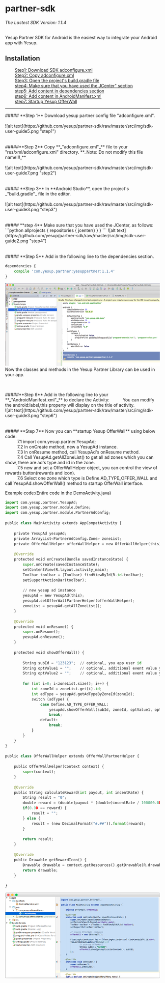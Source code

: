 # partner-sdk
###### The Lastest SDK Version: 1.1.4
Yesup Partner SDK for Android is the easiest way to integrate your Android app with Yesup.
## Installation
&nbsp;&nbsp;&nbsp;&nbsp;&nbsp;&nbsp;&nbsp;&nbsp;[Step1: Download SDK adconfigure.xml](#step1)<br/>
&nbsp;&nbsp;&nbsp;&nbsp;&nbsp;&nbsp;&nbsp;&nbsp;[Step2: Copy adconfigure.xml](#step2)<br/>
&nbsp;&nbsp;&nbsp;&nbsp;&nbsp;&nbsp;&nbsp;&nbsp;[Step3: Open the project's build.gradle file](#step3)<br/>
&nbsp;&nbsp;&nbsp;&nbsp;&nbsp;&nbsp;&nbsp;&nbsp;[step4: Make sure that you have used the JCenter" section](#step4)<br/>
&nbsp;&nbsp;&nbsp;&nbsp;&nbsp;&nbsp;&nbsp;&nbsp;[step5: Add content in dependencies section](#step5)<br/>
&nbsp;&nbsp;&nbsp;&nbsp;&nbsp;&nbsp;&nbsp;&nbsp;[step6: Add content in AndroidManifest.xml](#step6)<br/>
&nbsp;&nbsp;&nbsp;&nbsp;&nbsp;&nbsp;&nbsp;&nbsp;[step7: Startup Yesup OfferWall](#step7)<br/>
<hr/>

<div id="step1"></div>
##### **Step 1** Download yesup partner config file "adconfigure.xml".<br/><br/>
![alt text](https://github.com/yesup/partner-sdk/raw/master/src/img/sdk-user-guide5.png "step1")<br/><br/><br/>

<div id="step2"></div>
#####**Step 2** Copy **_"adconfigure.xml"_** file to your "res/xml/adconfigure.xml" directory.
**_Note: Do not modify this file name!!!_**<br/><br/>
![alt text](https://github.com/yesup/partner-sdk/raw/master/src/img/sdk-user-guide7.png "step2")<br/><br/><br/>

<div id="step3"></div>
##### **Step 3** In **Android Studio**, open the project's _"build.gradle"_ file in the editor.<br/><br/>
![alt text](https://github.com/yesup/partner-sdk/raw/master/src/img/sdk-user-guide3.png "step3")<br/><br/><br/>

<div id="step4"></div>
##### **step 4** Make sure that you have used the JCenter, as follows:
```python
allprojects {
    repositories {
        jcenter()
    }
}
```
![alt text](https://github.com/yesup/partner-sdk/raw/master/src/img/sdk-user-guide2.png "step4")<br/><br/><br/>
<div id="step5"></div>
##### **Step 5** Add in the following line to the dependencies section.

```python
dependencies {
    compile 'com.yesup.partner:yesuppartner:1.1.4'
}
```
![alt text](https://github.com/yesup/partner-sdk/raw/master/src/img/sdk-user-guide8.png "step5")<br/>
Now the classes and methods in the Yesup Partner Library can be used in your app.<br/><br/><br/>

<div id="step6"></div>
#####**Step 6** Add in the following line to your **_"AndroidManifest.xml"_** to declare the Activity:
&nbsp;&nbsp;&nbsp;&nbsp;&nbsp;&nbsp;&nbsp;&nbsp;&nbsp;&nbsp;You can modify the android:label,this property will display on the title of activity.<br/>

<activity android:name="com.yesup.partner.OfferWallActivity" android:label="OfferWall" />
![alt text](https://github.com/yesup/partner-sdk/raw/master/src/img/sdk-user-guide3.png "step6")<br/><br/><br/>

<div id="step7"></div>
##### **Step 7** Now you can **startup Yesup OfferWall** using below code:<br/>
&nbsp;&nbsp;&nbsp;&nbsp;&nbsp;&nbsp;&nbsp;&nbsp;&nbsp;&nbsp;7.1 import com.yesup.partner.YesupAd;<br/>
&nbsp;&nbsp;&nbsp;&nbsp;&nbsp;&nbsp;&nbsp;&nbsp;&nbsp;&nbsp;7.2 In onCreate method, new a YesupAd instance.<br/>
&nbsp;&nbsp;&nbsp;&nbsp;&nbsp;&nbsp;&nbsp;&nbsp;&nbsp;&nbsp;7.3 In onResume method, call YesupAd's onResume method.<br/>
&nbsp;&nbsp;&nbsp;&nbsp;&nbsp;&nbsp;&nbsp;&nbsp;&nbsp;&nbsp;7.4 Call YesupAd.getAllZoneList() to get all ad zones which you can show, there are ad's type and id in the zone.<br/>
&nbsp;&nbsp;&nbsp;&nbsp;&nbsp;&nbsp;&nbsp;&nbsp;&nbsp;&nbsp;7.5 new and set a OfferWallHelper object, you can control the view of rewards button(rewards and icon).<br/>
&nbsp;&nbsp;&nbsp;&nbsp;&nbsp;&nbsp;&nbsp;&nbsp;&nbsp;&nbsp;7.6 Select one zone which type is Define.AD_TYPE_OFFER_WALL and call YesupAd.showOfferWall() method to startup OfferWall interface.<br/>

Example code:(Entire code in the DemoActivity.java)
```python
import com.yesup.partner.YesupAd;
import com.yesup.partner.module.Define;
import com.yesup.partner.module.PartnerAdConfig;

public class MainActivity extends AppCompatActivity {

    private YesupAd yesupAd;
    private ArrayList<PartnerAdConfig.Zone> zoneList;
    private OfferWallHelper offerWallHelper = new OfferWallHelper(this);

    @Override
    protected void onCreate(Bundle savedInstanceState) {
        super.onCreate(savedInstanceState);
        setContentView(R.layout.activity_main);
        Toolbar toolbar = (Toolbar) findViewById(R.id.toolbar);
        setSupportActionBar(toolbar);

        // new yesup ad instance
        yesupAd = new YesupAd(this);
        yesupAd.setOfferWallPartnerHelper(offerWallHelper);
        zoneList = yesupAd.getAllZoneList();
    }

    @Override
    protected void onResume() {
        super.onResume();
        yesupAd.onResume();
    }

    protected void showOfferWall() {

        String subId = "123123";  // optional, you app user id
        String optValue1 = "";    // optional, additional event value you want to keep track
        String optValue2 = "";    // optional, additional event value you want to keep track

        for (int i=0; i<zoneList.size(); i++) {
            int zoneId = zoneList.get(i).id;
            int adType = yesupAd.getAdTypeByZoneId(zoneId);
            switch (adType) {
                case Define.AD_TYPE_OFFER_WALL:
                    yesupAd.showOfferWall(subId, zoneId, optValue1, optValue2);
                    break;
                default:
                    break;
            }
        }
    }
}

public class OfferWallHelper extends OfferWallPartnerHelper {

    public OfferWallHelper(Context context) {
        super(context);
    }

    @Override
    public String calculateReward(int payout, int incentRate) {
        String result = "0";
        double reward = (double)payout * (double)incentRate / 100000.0D;
        if(0.0D == reward) {
            result = "";
        } else {
            result = (new DecimalFormat("#.##")).format(reward);
        }

        return result;
    }

    @Override
    public Drawable getRewardIcon() {
        Drawable drawable = context.getResources().getDrawable(R.drawable.coins);
        return drawable;
    }

}

```
![alt text](https://github.com/yesup/partner-sdk/raw/master/src/img/sdk-user-guide4.png "step7")<br/><br/><br/>
